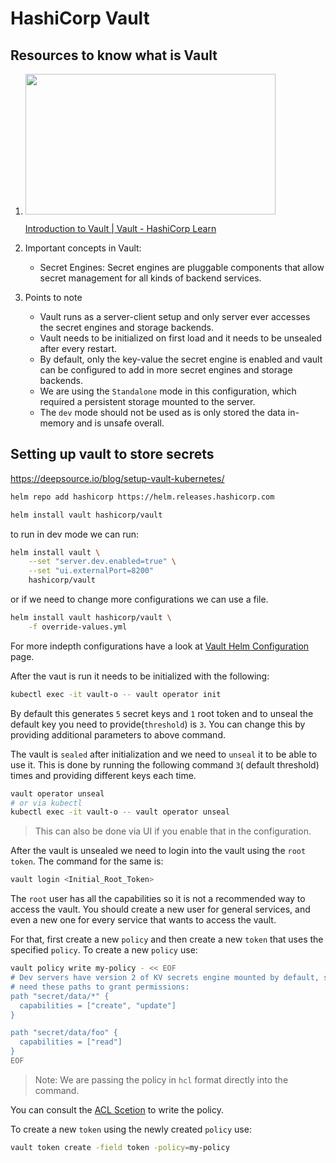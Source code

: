 # HashiCorp Vault

## Resources to know what is Vault

1. <p><a href="https://learn.hashicorp.com/tutorials/vault/getting-started-intro?in=vault%2Fgetting-started&amp;wvideo=v8vcu8xcch"><img src="https://embedwistia-a.akamaihd.net/deliveries/c0543132560615aabdf0628234a18c08.jpg?image_play_button_size=2x&amp;image_crop_resized=960x540&amp;image_play_button=1&amp;image_play_button_color=1563ffe0" width="400" height="225" style="width: 400px; height: 225px;"></a></p><p><a href="https://learn.hashicorp.com/tutorials/vault/getting-started-intro?in=vault%2Fgetting-started&amp;wvideo=v8vcu8xcch">Introduction to Vault | Vault - HashiCorp Learn</a></p>

2. Important concepts in Vault:

    - Secret Engines: Secret engines are pluggable components that allow secret management for all kinds of backend services.

3. Points to note

    - Vault runs as a server-client setup and only server ever accesses the secret engines and storage backends.
    - Vault needs to be initialized on first load and it needs to be unsealed after every restart.
    - By default, only the key-value the secret engine is enabled and vault can be configured to add in more secret engines and storage backends.
    - We are using the `Standalone` mode in this configuration, which required a persistent storage mounted to the server.
    - The `dev` mode should not be used as is only stored the data in-memory and is unsafe overall.

## Setting up vault to store secrets

https://deepsource.io/blog/setup-vault-kubernetes/

```bash
helm repo add hashicorp https://helm.releases.hashicorp.com

helm install vault hashicorp/vault
```

to run in dev mode we can run:

```bash
helm install vault \
    --set "server.dev.enabled=true" \
    --set "ui.externalPort=8200"
    hashicorp/vault

```

or if we need to change more configurations we can use a file.

```bash
helm install vault hashicorp/vault \
    -f override-values.yml
```

For more indepth configurations have a look at [Vault Helm Configuration](https://www.vaultproject.io/docs/platform/k8s/helm/configuration) page.

After the vaut is run it needs to be initialized with the following:

```bash
kubectl exec -it vault-o -- vault operator init
```

By default this generates `5` secret keys and `1` root token and to unseal the default key you need to provide(`threshold`) is `3`. You can change this by providing additional parameters to above command.

The vault is `sealed` after initialization and we need to `unseal` it to be able to use it. This is done by running the following command `3`( default threshold) times and providing different keys each time.

```bash
vault operator unseal
# or via kubectl
kubectl exec -it vault-o -- vault operator unseal
```

> This can also be done via UI if you enable that in the configuration.

After the vault is unsealed we need to login into the vault using the `root token`. The command for the same is:

```bash
vault login <Initial_Root_Token>
```

The `root` user has all the capabilities so it is not a recommended way to access the vault. You should create a new user for general services, and even a new one for every service that wants to access the vault.

For that, first create a new `policy` and then create a new `token` that uses the specified `policy`.
To create a new `policy` use:

```bash
vault policy write my-policy - << EOF
# Dev servers have version 2 of KV secrets engine mounted by default, so will
# need these paths to grant permissions:
path "secret/data/*" {
  capabilities = ["create", "update"]
}

path "secret/data/foo" {
  capabilities = ["read"]
}
EOF
```
> Note: We are passing the policy in `hcl` format directly into the command.

You can consult the [ACL Scetion](https://www.vaultproject.io/docs/secrets/kv/kv-v2#acl-rules) to write the policy.

To create a new `token` using the newly created `policy` use:

```bash
vault token create -field token -policy=my-policy
```
